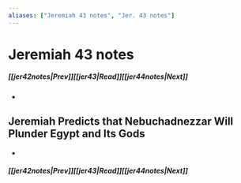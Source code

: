 ```yaml
---
aliases: ["Jeremiah 43 notes", "Jer. 43 notes"]
---
```

# Jeremiah 43 notes
##### <span class=arrow-left></span>[[jer42notes|Prev]]<span class=navigation-separator></span>[[jer43|Read]]<span class=navigation-separator></span>[[jer44notes|Next]]<span class=arrow-right></span>
- 
## Jeremiah Predicts that Nebuchadnezzar Will Plunder Egypt and Its Gods
- 
##### <span class=arrow-left></span>[[jer42notes|Prev]]<span class=navigation-separator></span>[[jer43|Read]]<span class=navigation-separator></span>[[jer44notes|Next]]<span class=arrow-right></span>